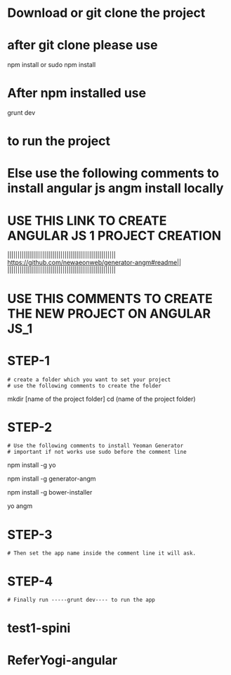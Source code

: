 # Download or git clone the project 
# after git clone please use
npm install
or
sudo npm install
# After npm installed use 
grunt dev
# to run the project


# Else use the following comments to install angular js angm install locally
# USE THIS LINK TO CREATE ANGULAR JS 1 PROJECT CREATION
|||||||||||||||||||||||||||||||||||||||||||||||||||||
https://github.com/newaeonweb/generator-angm#readme||
|||||||||||||||||||||||||||||||||||||||||||||||||||||


# USE THIS COMMENTS TO CREATE THE NEW PROJECT ON ANGULAR JS_1
 # STEP-1
	# create a folder which you want to set your project
	# use the following comments to create the folder
mkdir [name of the project folder]
cd (name of the project folder)
   # STEP-2
	# Use the following comments to install Yeoman Generator
    # important if not works use sudo before the comment line 
npm install -g yo

npm install -g generator-angm

npm install -g bower-installer

yo angm

# STEP-3
	# Then set the app name inside the comment line it will ask.
	
# STEP-4
	# Finally run -----grunt dev---- to run the app


# test1-spini
# ReferYogi-angular
